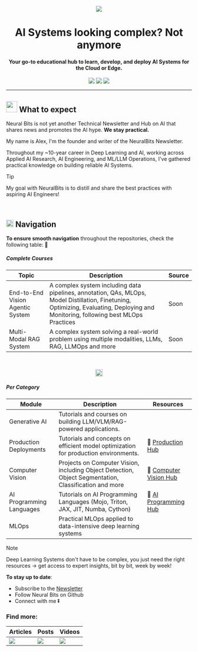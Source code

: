 <p align="center"><img src="https://raw.githubusercontent.com/neural-bits/.github/main/media/[Git][Blue][Banner][Center]-EmailHeader.png"></p>

<div align="center">
  <h1>AI Systems looking complex? Not anymore</h1>
  <h4>Your go-to educational hub to learn, develop, and deploy AI Systems for the Cloud or Edge.</h3>
   
 </p>
</div>

<div align="center">
   
[![](https://img.shields.io/static/v1?label&logo=substack&message=Newsletter&style=for-the-badge&color=gray)](https://neuralbits.substack.com/)
[![](https://img.shields.io/static/v1?label&logo=linkedin&message=Message_Me&style=for-the-badge&color=blue)](https://www.linkedin.com/in/arazvant/)
[![](https://img.shields.io/static/v1?label&logo=youtube&message=Courses&style=for-the-badge&color=red)](https://neuralbits.substack.com/p/courses)
</div>

---

<h2><span><img src="https://raw.githubusercontent.com/FortAwesome/Font-Awesome/6.x/svgs/regular/handshake.svg" width="30px"/></span> What to expect</h2>

Neural Bits is not yet another Technical Newsletter and Hub on AI that shares news and promotes the AI hype. **We stay practical.**

My name is Alex, I'm the founder and writer of the NeuralBits Newsletter.

Throughout my ~10-year career in Deep Learning and AI, working across Applied AI Research, AI Engineering, and ML/LLM Operations, I've gathered practical knowledge on building reliable AI Systems.

> [!TIP]
> My goal with NeuralBits is to distill and share the best practices with aspiring AI Engineers!

</br>
<h2>
   <span><img src="https://raw.githubusercontent.com/FortAwesome/Font-Awesome/6.x/svgs/regular/bookmark.svg" width="20px"/> </span> Navigation
</h2>

**To ensure smooth navigation** throughout the repositories, check the following table: 🔽

##### Complete Courses

| Topic                    | Description                                                                                                                                                                         | Source |
| ------------------------ | ----------------------------------------------------------------------------------------------------------------------------------------------------------------------------------- | ------ |
| End-to-End Vision Agentic System | A complex system including data pipelines, annotation, QAs, MLOps, Model Distillation, Finetuning, Optimizing, Evaluating, Deploying and Monitoring, following best MLOps Practices | Soon   |
| Multi-Modal RAG System   | A complex system solving a real-world problem using multiple modalities, LLMs, RAG, LLMOps and more                                                                                 | Soon   |

<br/>
<p align="center">
    <span>
     <a href="https://neuralbits.substack.com/"><img src="https://raw.githubusercontent.com/neural-bits/.github/main/media/[ShortText][Banner].png" width="auto" height="20px"/></a>
    </span>
</p>


##### Per Category

| Module                   | Description                                                                                           | Resources                                                                       |
| ------------------------ | ----------------------------------------------------------------------------------------------------- | ------------------------------------------------------------------------------- |
| Generative AI            | Tutorials and courses on building LLM/VLM/RAG-powered applications.                                   |                                                                                 |
| Production Deployments   | Tutorials and concepts on efficient model optimization for production environments.                   | 🚀 [Production Hub](https://github.com/neural-bits/deep-learning-resources.git) |
| Computer Vision          | Projects on Computer Vision, including Object Detection, Object Segmentation, Classification and more | 🚀 [Computer Vision Hub](https://github.com/neural-bits/computer-vision-hub)    |
| AI Programming Languages | Tutorials on AI Programming Languages (Mojo, Triton, JAX, JIT, Numba, Cython)                         | 🚀 [AI Programming Hub](https://github.com/neural-bits/ai-programming-hub)      |
| MLOps                    | Practical MLOps applied to data-intensive deep learning systems                                       |                                                                                 |

> [!NOTE]
> Deep Learning Systems don't have to be complex, you just need the right resources -> get access to expert insights, bit by bit, week by week!

**To stay up to date**:

- Subscribe to the [Newsletter](https://neuralbits.substack.com/)
- Follow Neural Bits on Github
- Connect with me ⏬

### Find more:

|              Articles                                       |           Posts                                      |       Videos                                              |
| --------------------------------------------------- | ----------------------------------------------- | --------------------------------------------------- |
| [![](https://img.shields.io/static/v1?label&logo=substack&message=Newsletter&style=for-the-badge&color=gray)](https://neuralbits.substack.com/) | [![](https://img.shields.io/static/v1?label&logo=linkedin&message=Message_Me&style=for-the-badge&color=blue)](https://www.linkedin.com/in/arazvant/) | [![](https://img.shields.io/static/v1?label&logo=YouTube&message=Videos&style=for-the-badge&color=red)](https://www.youtube.com/@neuralaibits) |



